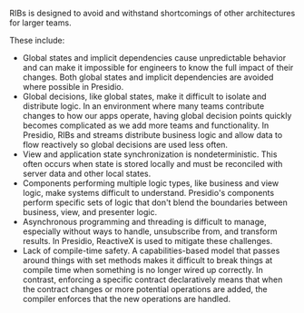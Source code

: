 RIBs is designed to avoid and withstand shortcomings of other architectures for larger teams.

These include:
* Global states and implicit dependencies cause unpredictable behavior and can make it impossible for engineers to know the full impact of their changes. Both global states and implicit dependencies are avoided where possible in Presidio.
* Global decisions, like global states, make it difficult to isolate and distribute logic. In an environment where many teams contribute changes to how our apps operate, having global decision points quickly becomes complicated as we add more teams and functionality. In Presidio, RIBs and streams distribute business logic and allow data to flow reactively so global decisions are used less often.
* View and application state synchronization is nondeterministic. This often occurs when state is stored locally and must be reconciled with server data and other local states.
* Components performing multiple logic types, like business and view logic, make systems difficult to understand. Presidio's components perform specific sets of logic that don't blend the boundaries between business, view, and presenter logic.
* Asynchronous programming and threading is difficult to manage, especially without ways to handle, unsubscribe from, and transform results. In Presidio, ReactiveX is used to mitigate these challenges.
* Lack of compile-time safety. A capabilities-based model that passes around things with set methods makes it difficult to break things at compile time when something is no longer wired up correctly. In contrast, enforcing a specific contract declaratively means that when the contract changes or more potential operations are added, the compiler enforces that the new operations are handled.